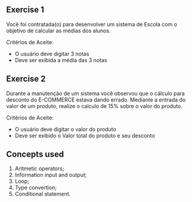 ## Exercise 1

Você foi contratada(o) para desenvolver um sistema de Escola com o objetivo de calcular as médias dos alunos. 

Critérios de Aceite:
- O usuário deve digitar 3 notas
- Deve ser exibida a média das 3 notas

## Exercise 2

Durante a manutenção de um sistema você observou que o cálculo para desconto do E-COMMERCE estava dando errado. Mediante a entrada do valor de um produto, realize o calculo de 15% sobre o valor do produto.

Critérios de Aceite:
- O usuário deve digitar o valor do produto
- Deve ser exibido o Valor total do produto e seu desconto

## Concepts used
1. Aritmetic operators;
2. Information input and output;
3. Loop;
4. Type convertion;
5. Conditional statement.